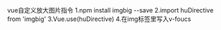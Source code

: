vue自定义放大图片指令
1.npm install imgbig --save
2.import huDirective from 'imgbig'
3.Vue.use(huDirective)
4.在img标签里写入v-foucs
